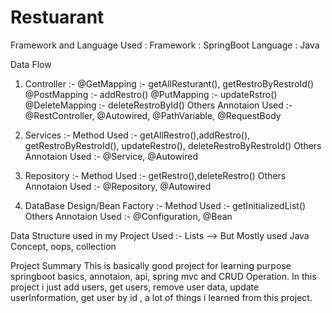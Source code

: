 # Restuarant

Framework and Language Used :
Framework : SpringBoot
Language : Java

Data Flow
1. Controller :-
@GetMapping :- getAllResturant(), getRestroByRestroId()
@PostMapping :- addRestro()
@PutMapping :- updateRstro()
@DeleteMapping :- deleteRestroById()
Others Annotaion Used :- @RestController, @Autowired, @PathVariable, @RequestBody

2. Services :-
Method Used :- getAllRestro(),addRestro(), getRestroByRestroId(), updateRestro(), deleteRestroByRestroId()
Others Annotaion Used :- @Service, @Autowired

3. Repository :-
Method Used :- getRestro(),deleteRestro()
Others Annotaion Used :- @Repository, @Autowired

4. DataBase Design/Bean Factory :-
Method Used :- getInitializedList()
Others Annotaion Used :- @Configuration, @Bean

Data Structure used in my Project
Used :- Lists --> But Mostly used Java Concept, oops, collection

Project Summary
This is basically good project for learning purpose springboot basics, annotaion, api, spring mvc and CRUD Operation. In this project i just add users, get users, remove user data, update userInformation, get user by id , a lot of things i learned from this project.
